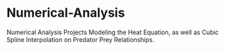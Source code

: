 # Numerical-Analysis
Numerical Analysis Projects Modeling the Heat Equation, as well as Cubic Spline Interpolation on Predator Prey Relationships.
